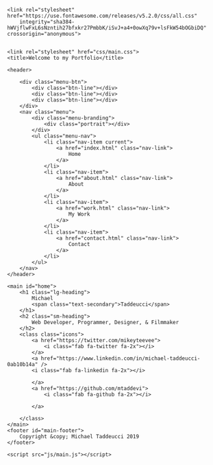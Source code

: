 <!DOCTYPE html>
<html lang="en">

<head>
    <meta charset="UTF-8">
    <meta name="viewport" content="width=device-width, initial-scale=1.0">
    <meta http-equiv="X-UA-Compatible" content="ie=edge">

    <link rel="stylesheet" href="https://use.fontawesome.com/releases/v5.2.0/css/all.css"
        integrity="sha384-hWVjflwFxL6sNzntih27bfxkr27PmbbK/iSvJ+a4+0owXq79v+lsFkW54bOGbiDQ" crossorigin="anonymous">


    <link rel="stylesheet" href="css/main.css">
    <title>Welcome to my Portfolio</title>
</head>

<body id="bg-img">

    <header>

        <div class="menu-btn">
            <div class="btn-line"></div>
            <div class="btn-line"></div>
            <div class="btn-line"></div>
        </div>
        <nav class="menu">
            <div class="menu-branding">
                <div class="portrait"></div>
            </div>
            <ul class="menu-nav">
                <li class="nav-item current">
                    <a href="index.html" class="nav-link">
                        Home
                    </a>
                </li>
                <li class="nav-item">
                    <a href="about.html" class="nav-link">
                        About
                    </a>
                </li>
                <li class="nav-item">
                    <a href="work.html" class="nav-link">
                        My Work
                    </a>
                </li>
                <li class="nav-item">
                    <a href="contact.html" class="nav-link">
                        Contact
                    </a>
                </li>
            </ul>
        </nav>
    </header>

    <main id="home">
        <h1 class="lg-heading">
            Michael
            <span class="text-secondary">Taddeucci</span>
        </h1>
        <h2 class="sm-heading">
            Web Developer, Programmer, Designer, & Filmmaker
        </h2>
        <class class="icons">
            <a href="https://twitter.com/mikeyteevee">
                <i class="fab fa-twitter fa-2x"></i>
            </a>
            <a href="https://www.linkedin.com/in/michael-taddeucci-0ab10b14a" />
            <i class="fab fa-linkedin fa-2x"></i>

            </a>
            <a href="https://github.com/mtaddevi">
                <i class="fab fa-github fa-2x"></i>

            </a>

        </class>
    </main>
    <footer id="main-footer">
        Copyright &copy; Michael Taddeucci 2019
    </footer>

    <script src="js/main.js"></script>
</body>

</html>